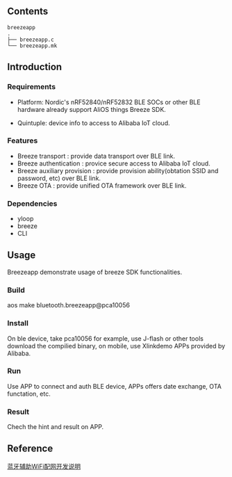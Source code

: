 ## Contents

```
breezeapp
.
├── breezeapp.c
└── breezeapp.mk
```

## Introduction

### Requirements

* Platform: Nordic's nRF52840/nRF52832 BLE SOCs or other BLE hardware already support AliOS things Breeze SDK.

* Quintuple: device info to access to Alibaba IoT cloud.

### Features

- Breeze transport : provide data transport over BLE link.
- Breeze authentication : provice secure access to Alibaba IoT cloud.
- Breeze auxiliary provision : provide provision ability(obtation SSID and password, etc) over BLE link.
- Breeze OTA : provide unified OTA framework over BLE link.

### Dependencies

- yloop
- breeze
- CLI

## Usage

Breezeapp demonstrate usage of breeze SDK functionalities.

### Build

aos make bluetooth.breezeapp@pca10056

### Install

On ble device, take pca10056 for example, use J-flash or other tools download the compilied binary, on mobile, use Xlinkdemo APPs provided by Alibaba.

### Run

Use APP to connect and auth BLE device, APPs offers date exchange, OTA functation, etc.

### Result

Chech the hint and result on APP.

## Reference

[蓝牙辅助WiFi配网开发说明](https://github.com/alibaba/AliOS-Things/wiki/%E8%93%9D%E7%89%99%E8%BE%85%E5%8A%A9WiFi%E9%85%8D%E7%BD%91%E5%BC%80%E5%8F%91%E8%AF%B4%E6%98%8E)